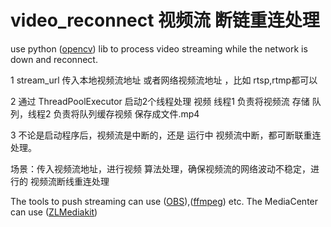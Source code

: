 # video_reconnect 视频流 断链重连处理
use python ([opencv](https://github.com/opencv/opencv)) lib to process video streaming while the network is down and reconnect.

1 stream_url 传入本地视频流地址 或者网络视频流地址 ，比如 rtsp,rtmp都可以

2 通过 ThreadPoolExecutor 启动2个线程处理 视频 线程1 负责将视频流 存储 队列，线程2 负责将队列缓存视频 保存成文件.mp4

3 不论是启动程序后，视频流是中断的，还是 运行中 视频流中断，都可断联重连处理。

场景：传入视频流地址，进行视频 算法处理，确保视频流的网络波动不稳定，进行的 视频流断线重连处理

The tools to push streaming can use ([OBS](https://github.com/obsproject/obs-studio)),([ffmpeg](https://github.com/FFmpeg/FFmpeg)) etc. The MediaCenter can use ([ZLMediakit](https://github.com/ZLMediaKit/ZLMediaKit))
